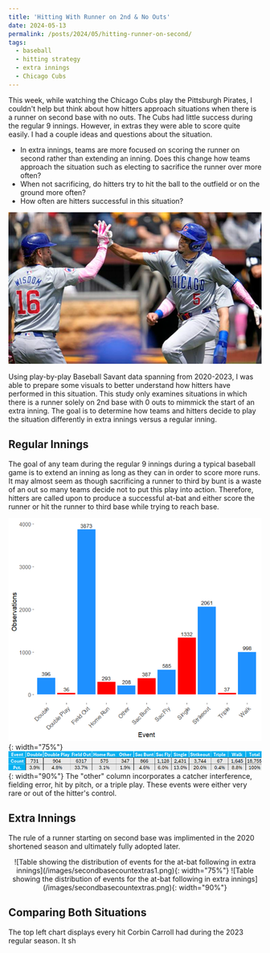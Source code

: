 ```yaml
---
title: 'Hitting With Runner on 2nd & No Outs'
date: 2024-05-13
permalink: /posts/2024/05/hitting-runner-on-second/
tags:
  - baseball
  - hitting strategy
  - extra innings
  - Chicago Cubs
---
```


This week, while watching the Chicago Cubs play the Pittsburgh Pirates, I couldn't help but think about how hitters approach situations when there is a runner on second base with no outs. The Cubs had little success during the regular 9 innings. However, in extras they were able to score quite easily. I had a couple ideas and questions about the situation. 
- In extra innings, teams are more focused on scoring the runner on second rather than extending an inning. Does this change how teams approach the situation such as electing to sacrifice the runner over more often? 
- When not sacrificing, do hitters try to hit the ball to the outfield or on the ground more often?
- How often are hitters successful in this situation?

<div style="text-align:center;">
  <img src="/images/Cubs-Pirates-Baseball-33-1687355326.png" alt="Illustration of Cubs vs. Pirates">
</div>

Using play-by-play Baseball Savant data spanning from 2020-2023, I was able to prepare some visuals to better understand how hitters have performed in this situation. This study only examines situations in which there is a runner solely on 2nd base with 0 outs to mimmick the start of an extra inning. The goal is to determine how teams and hitters decide to play the situation differently in extra innings versus a regular inning. 

Regular Innings
------
The goal of any team during the regular 9 innings during a typical baseball game is to extend an inning as long as they can in order to score more runs. It may almost seem as though sacrificing a runner to third by bunt is a waste of an out so many teams decide not to put this play into action. Therefore, hitters are called upon to produce a successful at-bat and either score the runner or hit the runner to third base while trying to reach base. 

![Table showing the distribution of events for the at-bat following in regular innings](/images/secondbasecount1.png){: width="75%"}
![Table showing the distribution of events for the at-bat following in regular innings](/images/secondbasecount.png){: width="90%"}
The "other" column incorporates a catcher interference, fielding error, hit by pitch, or a triple play. These events were either very rare or out of the hitter's control.


Extra Innings
------
The rule of a runner starting on second base was implimented in the 2020 shortened season and ultimately fully adopted later. 

<div style="text-align:center;">
![Table showing the distribution of events for the at-bat following in extra innings](/images/secondbasecountextras1.png){: width="75%"}
![Table showing the distribution of events for the at-bat following in extra innings](/images/secondbasecountextras.png){: width="90%"}
</div>


Comparing Both Situations
------
The top left chart displays every hit Corbin Carroll had during the 2023 regular season. It sh

